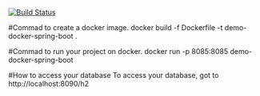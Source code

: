 [![Build Status](https://travis-ci.org/thiagofarbo/rest-service-docker.svg?branch=master)](https://travis-ci.org/thiagofarbo/rest-service-docker)

#Commad to create a docker image.
docker build -f Dockerfile -t demo-docker-spring-boot .

#Commad to run your project on docker.
docker run -p 8085:8085 demo-docker-spring-boot

#How to access your database
To access your database,  got to http://localhost:8090/h2
